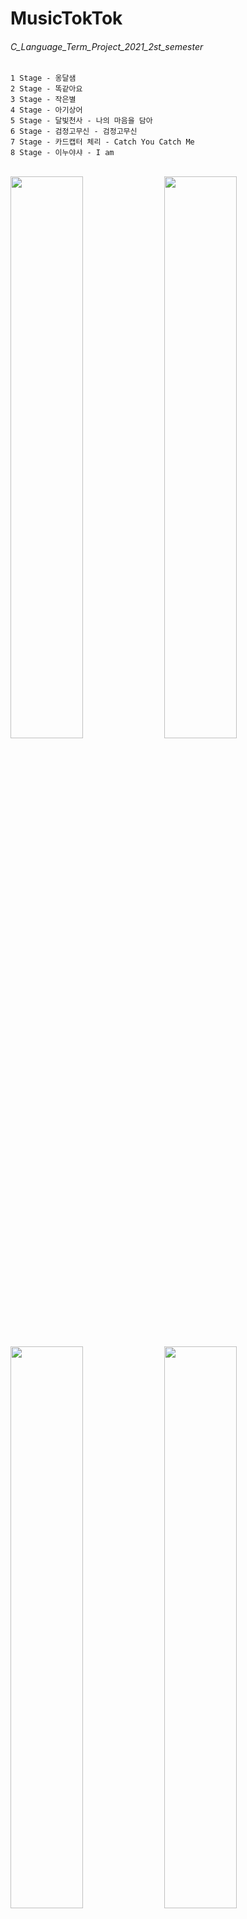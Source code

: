 # MusicTokTok
###### C_Language_Term_Project_2021_2st_semester
```
1 Stage - 옹달샘		
2 Stage - 똑같아요		
3 Stage - 작은별		
4 Stage - 아기상어		
5 Stage	- 달빛천사 - 나의 마음을 담아
6 Stage - 검정고무신 - 검정고무신
7 Stage - 카드캡터 체리 - Catch You Catch Me
8 Stage - 이누야샤 - I am
```
\
<img src = "https://user-images.githubusercontent.com/79827366/135713202-20459f0a-0a1e-4156-8e2b-c46150175e8f.PNG" width="48%" height="48%">
<img src = "https://user-images.githubusercontent.com/79827366/142869886-10a321b5-dcd8-432a-bfd9-00f18f996684.PNG" width="48%" height="48%">
<img src = "https://user-images.githubusercontent.com/79827366/137325994-36ef5b0c-c518-4aa2-bdc7-e1375fd1a517.PNG" width="48%" height="48%">
<img src = "https://user-images.githubusercontent.com/79827366/135713199-f675a300-c8d4-440d-b402-d1e6593ae532.PNG" width="48%" height="48%">
